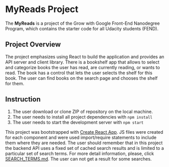 # MyReads Project
The **MyReads** is a project of the Grow with Google Front-End Nanodegree Program, which contains the starter code for all Udacity students (FEND).  

## Project Overview
The project emphasizes using React to build the application and provides an API server and client library.
There is a bookshelf app that allows to select and categorize books the user has read, are currently reading, or wants to read. 
The book has a control that lets the user selects the shelf for this book. 
The user can find books on the search page and chooses the shelf for them. 

## Instruction

1. The user download or clone ZIP of repository on the local machine.
2. The user needs to install all project dependencies with `npm install`
3. The user needs to start the development server with `npm start`

This project was bootstrapped with [Create React App](https://github.com/facebookincubator/create-react-app). JS files were created for each component and were used import/require statements to include them where they are needed. 
The user should remember that in this project the backend API uses a fixed set of cached search results and is limited to a particular set of search terms. For more detail information, please, click [SEARCH_TERMS.md](SEARCH_TERMS.md). The user can not get a result for some searches.











